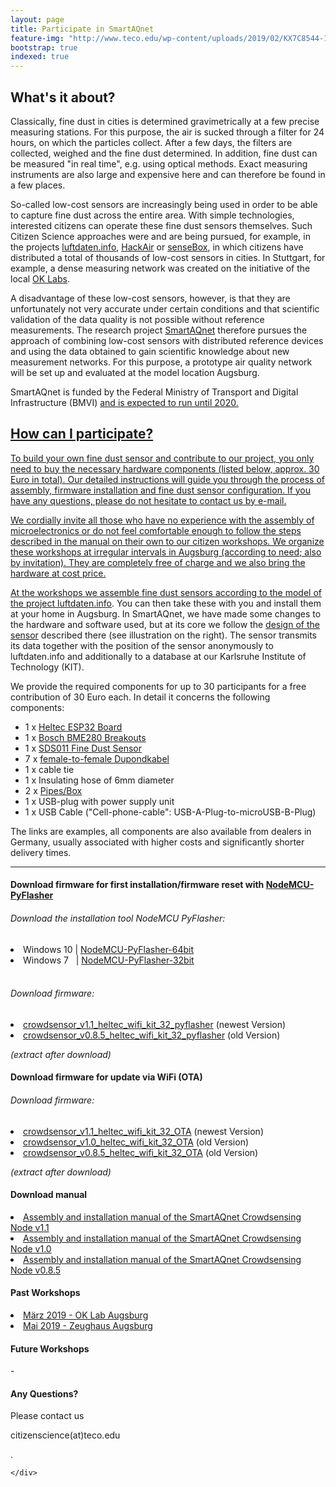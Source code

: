 ```yaml
---
layout: page
title: Participate in SmartAQnet
feature-img: "http://www.teco.edu/wp-content/uploads/2019/02/KX7C8544-1024x683.jpg"
bootstrap: true
indexed: true
---
```


<h2>What's it about?</h2>

Classically, fine dust in cities is determined gravimetrically at a few precise measuring stations. For this purpose, the air is sucked through a filter for 24 hours, on which the particles collect. After a few days, the filters are collected, weighed and the fine dust determined. In addition, fine dust can be measured "in real time", e.g. using optical methods. Exact measuring instruments are also large and expensive here and can therefore be found in a few places.

So-called low-cost sensors are increasingly being used in order to be able to capture fine dust across the entire area. With simple technologies, interested citizens can operate these fine dust sensors themselves. Such Citizen Science approaches were and are being pursued, for example, in the projects <a href="https://luftdaten.info">luftdaten.info</a>, <a href="https://www.bund.net/mobilitaet/schadstoffe/hackair/">HackAir</a> or <a href="https://sensebox.de/">senseBox</a>, in which citizens have distributed a total of thousands of low-cost sensors in cities. In Stuttgart, for example, a dense measuring network was created on the initiative of the local <a href="https://www.codefor.de/stuttgart/">OK Labs</a>. 

A disadvantage of these low-cost sensors, however, is that they are unfortunately not very accurate under certain conditions and that scientific validation of the data quality is not possible without reference measurements. The research project <a href="http://www.teco.edu/research/smartaqnet/">SmartAQnet</a> therefore pursues the approach of combining low-cost sensors with distributed reference devices and using the data obtained to gain scientific knowledge about new measurement networks. For this purpose, a prototype air quality network will be set up and evaluated at the model location Augsburg.

SmartAQnet is funded by the Federal Ministry of Transport and Digital Infrastructure (BMVI) <a href="https://www.bmvi.de/SharedDocs/DE/Artikel/DG/mfund-projekte/smart-air-quality-network-smartaqnet.html">and is expected to run until 2020. 


<h2>How can I participate?</h2>

To build your own fine dust sensor and contribute to our project, you only need to buy the necessary hardware components (listed below, approx. 30 Euro in total). Our detailed instructions will guide you through the process of assembly, firmware installation and fine dust sensor configuration. If you have any questions, please do not hesitate to contact us by e-mail. 

We cordially invite all those who have no experience with the assembly of microelectronics or do not feel comfortable enough to follow the steps described in the manual on their own to our citizen workshops. We organize these workshops at irregular intervals in Augsburg (according to need; also by invitation). They are completely free of charge and we also bring the hardware at cost price. 

At the workshops we assemble fine dust sensors according to the model of the project <a href="https://luftdaten.info">luftdaten.info</a>. You can then take these with you and install them at your home in Augsburg. In SmartAQnet, we have made some changes to the hardware and software used, but at its core we follow the <a href="https://luftdaten.info/feinstaubsensor-bauen/">design of the sensor</a> described there (see illustration on the right). The sensor transmits its data together with the position of the sensor anonymously to luftdaten.info and additionally to a database at our Karlsruhe Institute of Technology (KIT).

We provide the required components for up to 30 participants for a free contribution of 30 Euro each. In detail it concerns the following components:
<ul>
 	<li>1 x <a href="https://de.aliexpress.com/item/WIFI-ESP32-Entwicklungsboard-0-96-Zoll-Blau-Oled-display-Bluetooth-internet-der-dinge-f-r-Arduino/32835496547.html?spm=a2g0x.search0104.3.1.55da6390mpDLp3&amp;ws_ab_test=searchweb0_0%2Csearchweb201602_2_10065_10068_10547_319_317_10548_10696_10084_453_10083_454_10618_10304_10307_10820_10821_537_10302_536_10902_10843_10059_10884_10887_321_322_10103%2Csearchweb201603_59%2CppcSwitch_0&amp;algo_pvid=76ca3798-c9b0-4c42-8c1e-25329e8f5de6&amp;algo_expid=76ca3798-c9b0-4c42-8c1e-25329e8f5de6-0">Heltec ESP32 Board</a></li>
 	<li>1 x <a href="https://www.watterott.com/de/BME280-Breakout-Luftfeuchtigkeits-Druck-Tempertursensor">Bosch BME280 Breakouts</a></li>
 	<li>1 x <a href="https://de.aliexpress.com/item/PM-sensor-SDS011-High-precision-laser-pm2-5-PM1-air-quality-detection-sensor-module-Super-dust/32795231620.html">SDS011 Fine Dust Sensor</a></li>
 	<li>7 x <a href="https://de.aliexpress.com/item/Free-Shipping-80pcs-dupont-cable-jumper-wire-dupont-line-female-to-female-dupont-line-20cm-1P/701588771.html">female-to-female Dupondkabel</a></li>
 	<li>1 x cable tie</li>
 	<li>1 x Insulating hose of 6mm diameter</li>
 	<li>2 x <a href="https://www.bauhaus.info/rohrsysteme/marley-ht-bogen-/p/13625028">Pipes/Box</a></li>
 	<li>1 x USB-plug with power supply unit</li>
 	<li>1 x USB Cable ("Cell-phone-cable": USB-A-Plug-to-microUSB-B-Plug)</li>
</ul>
The links are examples, all components are also available from dealers in Germany, usually associated with higher costs and significantly shorter delivery times.

<hr />

<div class="card container p-2">
<div class="card-header">
<h4> Download firmware for first installation/firmware reset with <a href="https://github.com/marcelstoer/nodemcu-pyflasher/releases">NodeMCU-PyFlasher</a></h4>
</div>
<div class="card-body">
<h6>Download the installation tool NodeMCU PyFlasher: </h6>
<li> Windows 10 | <a href="https://github.com/marcelstoer/nodemcu-pyflasher/releases/download/v4.0/NodeMCU-PyFlasher-4.0-x64.exe">NodeMCU-PyFlasher-64bit</a> </li>
<li> Windows 7 &nbsp; | <a href="https://github.com/marcelstoer/nodemcu-pyflasher/releases/download/v4.0/NodeMCU-PyFlasher-4.0-x86.exe">NodeMCU-PyFlasher-32bit</a> </li>
<br />
<h6>Download firmware: </h6>
<li> <a href="http://www.teco.edu/wp-content/uploads/2021/03/crowdsensor_v1.1_heltec_wifi_kit_32_pyflasher.bin_.zip">crowdsensor_v1.1_heltec_wifi_kit_32_pyflasher</a> (newest Version)</li>
<li> <a href="http://www.teco.edu/wp-content/uploads/2019/08/crowdsensor_v0.8.5_heltec_wifi_kit_32_pyflasher.zip">crowdsensor_v0.8.5_heltec_wifi_kit_32_pyflasher</a>  (old Version)</li>

<i>(extract after download)</i>
</div>
</div>

<div class="card container p-2 mt-3">
<div class="card-header">
<h4> Download firmware for update via WiFi (OTA)</h4>
</div>
<div class="card-body">
<h6>Download firmware: </h6>
<li> <a href="http://www.teco.edu/wp-content/uploads/2021/03/crowdsensor_v1.1_heltec_wifi_kit_32_OTA.bin_.zip">crowdsensor_v1.1_heltec_wifi_kit_32_OTA</a> (newest Version)</li>
<li> <a href="http://www.teco.edu/wp-content/uploads/2020/09/crowdsensor_v1.0_heltec_wifi_kit_32_OTA.zip">crowdsensor_v1.0_heltec_wifi_kit_32_OTA</a> (old Version)</li>
<li> <a href="http://www.teco.edu/wp-content/uploads/2019/08/crowdsensor_v0.8.5_heltec_wifi_kit_32_OTA.zip">crowdsensor_v0.8.5_heltec_wifi_kit_32_OTA</a> (old Version)</li>

<i>(extract after download)</i>
</div>
</div>

<div class="card container p-2 mt-3">
<div class="card-header">
<h4> Download manual</h4>
</div>
<div class="card-body">
<li> <a href="https://www.teco.edu/wp-content/grand-media/application/Anleitung_Crowdsensor_V1.1.pdf">Assembly and installation manual of the SmartAQnet Crowdsensing Node v1.1</a> </li>
<li> <a href="https://www.teco.edu/wp-content/grand-media/application/Anleitung_Crowdsensor_V1.0.pdf">Assembly and installation manual of the SmartAQnet Crowdsensing Node v1.0</a> </li>
<li> <a href="https://www.teco.edu/wp-content/grand-media/application/Anleitung_Crowdsensor_V085b.pdf">Assembly and installation manual of the SmartAQnet Crowdsensing Node v0.8.5</a> </li>
</div>
</div>

<div class="card container p-2 mt-5">
    <div class="card-header">
        <h4>Past Workshops</h4>
    </div>
    <div class="card-body">
        <li> <a href="http://www.teco.edu/research/mitmachen-im-smart-air-quality-network-workshop-augsburg/">März 2019 - OK Lab Augsburg </a> </li>
        <li> <a href="http://www.teco.edu/research/mitmachen-im-smart-air-quality-network-workshop-augsburg/">Mai 2019 - Zeughaus Augsburg </a> </li>
    </div>
</div>

<div class="card container p-2">
    <div class="card-header">
        <h4>Future Workshops</h4>
    </div>
    <div class="card-body">
        -
    </div>
</div>

<div class="card container p-2 mt-3">
    <div class="card-header">
        <h4>Any Questions?</h4>
    </div>
    <div class="card-body">

Please contact us

<script type="text/javascript">                            
            //< ![CDATA[                                              
    var mto = "mailto:";                                     
    var usr = "citizenscience";                                       
    var dom = "teco.edu";                                    
    document.write("<a href=\""+mto+usr+"&#064;"+dom+"\">"); 
    //]]> 
</script>
citizenscience(at)teco.edu
<script type="text/javascript">                            
    //< ![CDATA[                                              
    document.write("</a>");                                  
    //]]>
</script>.
    </div>
</div>